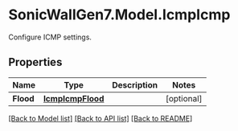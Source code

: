 # SonicWallGen7.Model.IcmpIcmp
Configure ICMP settings.

## Properties

Name | Type | Description | Notes
------------ | ------------- | ------------- | -------------
**Flood** | [**IcmpIcmpFlood**](IcmpIcmpFlood.md) |  | [optional] 

[[Back to Model list]](../README.md#documentation-for-models) [[Back to API list]](../README.md#documentation-for-api-endpoints) [[Back to README]](../README.md)

